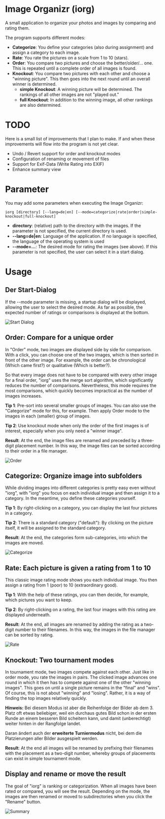 # Image Organizr (iorg)

A small application to organize your photos and images by comparing and rating them.

The program supports different modes:

- **Categorize**: You define your categories (also during assignment) and assign a category to each image.
- **Rate**: You rate the pictures on a scale from 1 to 10 (stars).
- **Order**: You compare two pictures and choose the better/older/... one. This is repeated until a complete order of all images is found.
- **Knockout**: You compare two pictures with each other and choose a "winning picture". This then goes into the next round until an overall winner is determined.
    - **simple Knockout**: A winning picture will be determined. The rankings of all other images are not "played out."
    - **full Knockout**: In addition to the winning image, all other rankings are also determined.

# TODO

Here is a small list of improvements that I plan to make. If and when these improvements will flow into the program is not yet clear.

- Undo / Revert support for order and knockout modes
- Configuration of renaming or movement of files
- Support for Exif-Data (Write Rating into EXIF)
- Enhance summary view

# Parameter

You may add some parameters when executing the Image Organizr:

```
iorg [directory] [--lang=de|en] [--mode=categorize|rate|order|simple-knockout|full-knockout]
```

- **directory**: (relative) path to the directory with the images. If the parameter is not specified, the current directory is used.
- **--lang=de|en**: Language of the application. If no language is specified, the language of the operating system is used
- **--mode=...**: The desired mode for rating the images (see above). If this parameter is not specified, the user can select it in a start dialog.

# Usage

## Der Start-Dialog

If the --mode parameter is missing, a startup dialog will be displayed, allowing the user to select the desired mode. As far as possible, the expected number of ratings or comparisons is displayed at the bottom.

![Start Dialog](docs/screenshots/start-00.jpg?raw=true "Start Dialog")

## Order: Compare for a unique order

In "Order" mode, two images are displayed side by side for comparison. With a click, you can choose one of the two images, which is then sorted in front of the other image. For example, the order can be chronological (Which came first?) or qualitative (Which is better?).

So that every image does not have to be compared with every other image for a final order, "iorg" uses the merge sort algorithm, which significantly reduces the number of comparisons. Nevertheless, this mode requires the most comparisons, which quickly becomes impractical as the number of images increases.

**Tip 1**: Pre-sort into several smaller groups of images. You can also use the "Categorize" mode for this, for example.
Then apply Order mode to the images in each (smaller) group of images.

**Tip 2**: Use knockout mode when only the order of the first images is of interest, especially when you only need a "winner image".

**Result**: At the end, the image files are renamed and preceded by a three-digit placement number. In this way, the image files can be sorted according to their order in a file manager.

![Order](docs/screenshots/order-00.jpg?raw=true "Order images by comparison")

## Categorize: Organize image into subfolders

While dividing images into different categories is pretty easy even without "iorg", with "iorg" you focus on each individual image and then assign it to a category. In the meantime, you define these categories yourself.

**Tip 1**: By right-clicking on a category, you can display the last four pictures in a category.

**Tip 2**: There is a standard category ("default"): By clicking on the picture itself, it will be assigned to the standard category.

**Result**: At the end, the categories form sub-categories, into which the images are moved.

![Categorize](docs/screenshots/categorize-00.jpg?raw=true "Categorize images")

## Rate: Each picture is given a rating from 1 to 10

This classic image rating mode shows you each individual image. You then assign a rating from 1 (poor) to 10 (extraordinary good).

**Tip 1**: With the help of these ratings, you can then decide, for example, which pictures you want to keep.

**Tip 2**: By right-clicking on a rating, the last four images with this rating are displayed underneath.

**Result**: At the end, all images are renamed by adding the rating as a two-digit number to their filenames. In this way, the images in the file manager can be sorted by rating.

![Rate](docs/screenshots/rate-00.jpg?raw=true "Rate images")

## Knockout: Two tournament modes

In tournament mode, two images compete against each other. Just like in order mode, you rate the images in pairs. The clicked image advances one round in which it then has to compete against one of the other "winning images". This goes on until a single picture remains in the "final" and "wins". Of course, this is not about "winning" and "losing". Rather, it is a way of finding the top images relatively quickly.

**Hinweis:** Bei diesem Modus ist aber die Reihenfolge der Bilder ab dem 3. Platz oft etwas beliebiger, weil ein durchaus gutes Bild schon in der ersten Runde an einem besseren Bild scheitern kann, und damit (unberechtigt) weiter hinten in der Rangfolge landet.

Daran ändert auch der **erweiterte Turniermodus** nicht, bei dem die Platzierungen aller Bilder ausgespielt werden.

**Result**: At the end all images will be renamed by prefixing their filenames with the placement as a two-digit number, whereby groups of placements can exist in simple tournament mode.

## Display and rename or move the result

The goal of "iorg" is ranking or categorization. When all images have been rated or compared, you will see the result. Depending on the mode, the images are then renamed or moved to subdirectories when you click the "Rename" button.

![Summary](docs/screenshots/summary-00.jpg?raw=true "Final summary pane")
